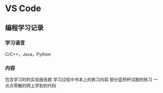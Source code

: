 # VS Code

## 编程学习记录

### 学习语言

C/C++，Java，Python

### 内容

包含学习时的实验报告题
学习过程中书本上的练习内容
部分蓝桥杯试题的练习
一点点零散的网上学到的代码
